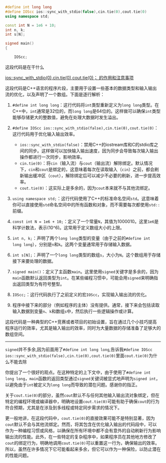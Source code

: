 ``` cpp
#define int long long
#define IOScc ios::sync_with_stdio(false),cin.tie(0),cout.tie(0)
using namespace std;

const int N = 1e6 + 10;
int n, k;
int s[N];

signed main()
{

    IOScc;
```

这段代码是在干什么

[ios::sync_with_stdio(0),cin.tie(0),cout.tie(0)； 的作用和注意事项](https://blog.csdn.net/m0_62531913/article/details/132654590)

这段代码是C++语言的程序片段，主要用于设置一些基本的数据类型和输入输出流的优化，以及声明了一个数组。下面是逐行解析：

1. `#define int long long`：这行代码将`int`类型重新定义为`long long`类型。在C++中，`int`通常是32位的，而`long long`是64位的。这样做可以确保`int`类型能够存储更大的整数值，避免在处理大数据时发生溢出。
    
2. `#define IOScc ios::sync_with_stdio(false),cin.tie(0),cout.tie(0)`：这行代码用于优化输入输出效率。
    
    - `ios::sync_with_stdio(false)`：禁用C++的iostream库和C的stdio库之间的同步。这样做可以加快输入输出速度，因为同步会导致每次输入输出操作都进行一次同步，影响效率。
    - `cin.tie(0)`：将`cin`（输入流）与`cout`（输出流）解除绑定。默认情况下，`cin`和`cout`是绑定的，这意味着每次在读取输入（`cin`）之前，都会刷新输出缓冲区（`cout`），解除绑定后可以减少不必要的刷新，进一步提高效率。
    - `cout.tie(0)`：这实际上是多余的，因为`cout`本来就不与其他流绑定。
3. `using namespace std;`：这行代码使用了C++的标准命名空间`std`。这意味着你可以直接使用`std`命名空间中的所有函数和对象，而不需要每次都使用`std::`前缀。
    
4. `const int N = 1e6 + 10;`：定义了一个常量`N`，其值为1000010。这里`1e6`是科学计数法，表示(10^6)。这常用于定义数组大小的上限。
    
5. `int n, k;`：声明了两个`long long`类型的变量（由于之前的`#define int long long`），分别是`n`和`k`。这两个变量通常用于存储输入数据。
    
6. `int s[N];`：声明了一个`long long`类型的数组`s`，大小为`N`。这个数组用于存储接下来要处理的数据。
    
7. `signed main()`：定义了主函数`main`。这里使用`signed`关键字是多余的，因为`main`函数默认返回类型为`int`。在某些编程习惯中，可能会用`signed`来明确指出返回类型为有符号整型。
    
8. `IOScc;`：这行代码执行了之前定义的宏`IOScc`，实现输入输出流的优化。
    
9. 程序中接下来的部分（例如程序的主体）没有提供。通常，接下来会包括读取输入数据到变量`n`、`k`和数组`s`中，然后执行一些逻辑操作或计算。
    

这段代码是一种典型的C++竞赛或者项目的初始设置，旨在通过几个小技巧提高程序运行的效率，尤其是输入输出的效率，同时为大量数据的存储准备了足够大的数组空间。

---

`signed`并不多余,因为前面用了`#define int long long`,告诉我`#define IOScc ios::sync_with_stdio(false),cin.tie(0),cout.tie(0)`里面`cout.tie(0)`为什么不能去除

你提出了一个很好的观点。在这种特定的上下文中，由于使用了`#define int long long`，`main`函数的返回类型通过`signed`关键词被显式地声明为`signed int`，以避免由于`int`被定义为`long long`而导致的潜在问题。感谢你的指正。

关于`cout.tie(0)`的部分，虽然`cout`默认不与任何其他输入输出流对象绑定，但在特定的编程环境或编译器中，明确地设置`cout.tie(0)`可能有助于确保`cout`的行为符合预期，尤其是在涉及到多线程或特定同步需求的情况下。

更一般地讲，在这段代码中，`cout.tie(0)`的直接效果可能不是特别显著，因为`cout`默认不会与其他流绑定。然而，将其包含在优化输入输出的代码段中，可以作为一种编程习惯或风格，以确保在所有环境中都不会有意外的自动刷新行为影响输出流的性能。此外，在一些特定的复杂程序中，如果程序员在其他地方修改了`cout`的绑定行为，明确地调用`cout.tie(0)`可以重置这一行为，确保输出的效率。所以，虽然在许多情况下它可能看起来多余，但它可以作为一种保险，以防止潜在的性能问题。